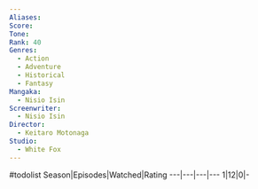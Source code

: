 ```yaml
---
Aliases:
Score:
Tone: 
Rank: 40
Genres:
  - Action
  - Adventure
  - Historical
  - Fantasy
Mangaka:
  - Nisio Isin
Screenwriter:
  - Nisio Isin
Director:
  - Keitaro Motonaga
Studio:
  - White Fox
---
```

#todolist
Season|Episodes|Watched|Rating
---|---|---|---
1|12|0|-